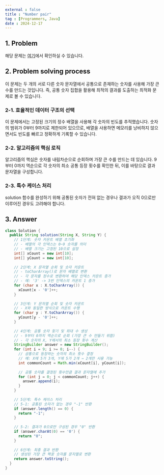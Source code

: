```yaml
---
external : false
title : "Number pair"
tag : [Programmers, Java]
date : 2024-12-17
---
```


## 1. Problem

해당 문제는 [여기](https://school.programmers.co.kr/learn/courses/30/lessons/131128)에서 확인하실 수 있습니다.

## 2. Problem solving process

이 문제는 두 개의 서로 다른 숫자 문자열에서 공통으로 존재하는 숫자를 사용해 가장 큰 수를 만드는 것입니다. 즉, 공통 숫자 집합을 활용해 최적의 결과를 도출하는 최적화 문제로 볼 수 있습니다.

### 2-1. 효율적인 데이터 구조의 선택

이 문제에서는 고정된 크기의 정수 배열을 사용해 각 숫자의 빈도를 추적했습니다. 숫자의 범위가 0부터 9까지로 제한되어 있으므로, 배열을 사용하면 메모리를 낭비하지 않으면서도 빈도를 빠르고 정확하게 기록할 수 있습니다.

### 2-2. 알고리즘의 핵심 로직

알고리즘의 핵심은 숫자를 내림차순으로 순회하며 가장 큰 수를 만드는 데 있습니다. 9부터 0까지 역순으로 각 숫자의 최소 공통 등장 횟수를 확인한 뒤, 이를 바탕으로 결과 문자열을 구성합니다.

### 2-3. 특수 케이스 처리

solution 함수를 완성하기 위해 공통된 숫자가 전혀 없는 경우나 결과가 오직 0으로만 이루어진 경우도 고려해야 합니다.

## 3. Answer

```java
class Solution {
  public String solution(String X, String Y) {
    // 1단계: 숫자 카운트 배열 초기화
    // - 배열의 각 인덱스는 0~9 숫자를 의미
    // - 배열 크기는 고정된 10으로 설정
    int[] xCount = new int[10];
    int[] yCount = new int[10];
    
    // 2단계: X 문자열 순회 및 숫자 카운트
    // - toCharArray()로 문자 배열로 변환
    // - 각 문자를 정수로 변환하여 해당 인덱스 카운트 증가
    // - 예: '3' -> 3번 인덱스의 카운트 1 증가
    for (char x : X.toCharArray()) {
      xCount[x - '0']++;
    }
    
    // 3단계: Y 문자열 순회 및 숫자 카운트
    // - X와 동일한 방식으로 카운트 수행
    for (char y : Y.toCharArray()) {
      yCount[y - '0']++;
    }
    
    // 4단계: 공통 숫자 찾기 및 최대 수 생성
    // - 9부터 0까지 역순으로 순회 (가장 큰 수 만들기 위함)
    // - 각 숫자의 X, Y에서의 최소 등장 횟수 계산
    StringBuilder answer = new StringBuilder();
    for (int i = 9; i >= 0; i--) {
      // 공통으로 등장하는 숫자의 최소 횟수 결정
      // 예: X에 5가 3개, Y에 5가 2개 → 2개만 사용 가능
      int commonCount = Math.min(xCount[i], yCount[i]);
      
      // 공통 숫자를 결정된 횟수만큼 결과 문자열에 추가
      for (int j = 0; j < commonCount; j++) {
        answer.append(i);
      }
    }
    
    // 5단계: 특수 케이스 처리
    // 5-1: 공통된 숫자가 없는 경우 "-1" 반환
    if (answer.length() == 0) {
      return "-1";
    }
    
    // 5-2: 결과가 0으로만 구성된 경우 "0" 반환
    if (answer.charAt(0) == '0') {
      return "0";
    }
    
    // 6단계: 최종 결과 반환
    // 생성된 가장 큰 짝꿍 숫자를 문자열로 변환
    return answer.toString();
  }
}
```
